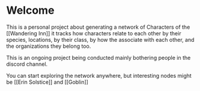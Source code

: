 # Welcome

This is a personal project about generating a network of Characters of the [[Wandering Inn]] it tracks how characters relate to each other by their species, locations, by their class, by how the associate with each other, and the organizations they belong too.

This is an ongoing project being conducted mainly bothering people in the discord channel.

You can start exploring the network anywhere, but interesting nodes might be [[Erin Solstice]] and [[Goblin]]

